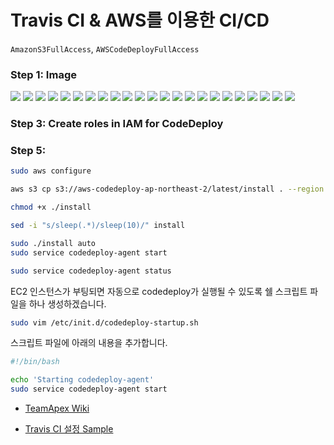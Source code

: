 # Travis CI & AWS를 이용한 CI/CD

 ```AmazonS3FullAccess```, ```AWSCodeDeployFullAccess```


### Step 1: Image

![](./images/travis/travis3.png)
![](./images/travis/travis4.png)
![](./images/travis/travis5.png)
![](./images/travis/travis6_1.png)
![](./images/travis/travis6_2.png)
![](./images/travis/travis7.png)
![](./images/travis/travis8.png)
![](./images/travis/travis9.png)
![](./images/travis/travis10.png)
![](./images/travis/travis11.png)
![](./images/travis/travis12.png)
![](./images/travis/travis13.png)
![](./images/travis/travis14.png)
![](./images/travis/travis15.png)
![](./images/travis/travis16.png)
![](./images/travis/travis17.png)
![](./images/travis/travis18.png)
![](./images/travis/travis19.png)
![](./images/travis/travis20.png)
![](./images/travis/travis20_2.png)
![](./images/travis/travis20_3.png)
![](./images/travis/travis21.png)
![](./images/travis/travis22.png)

### Step 3: Create roles in IAM for CodeDeploy

### Step 5:

```bash
sudo aws configure
```

```bash
aws s3 cp s3://aws-codedeploy-ap-northeast-2/latest/install . --region ap-northeast-2
```

```bash
chmod +x ./install
```

```bash
sed -i "s/sleep(.*)/sleep(10)/" install
```

```bash
sudo ./install auto
sudo service codedeploy-agent start
```

```bash
sudo service codedeploy-agent status
```

EC2 인스턴스가 부팅되면 자동으로 codedeploy가 실행될 수 있도록 쉘 스크립트 파일을 하나 생성하겠습니다.  

```bash
sudo vim /etc/init.d/codedeploy-startup.sh
```

스크립트 파일에 아래의 내용을 추가합니다.

```bash
#!/bin/bash

echo 'Starting codedeploy-agent'
sudo service codedeploy-agent start
```

* [TeamApex Wiki](https://github.com/airavata-courses/TeamApex/wiki/Milestone-5-Guide-to-Setting-Up-Amazon's-CodeDeploy-Travis-Integration)

* [Travis CI 설정 Sample](https://github.com/travis-ci/cat-party)